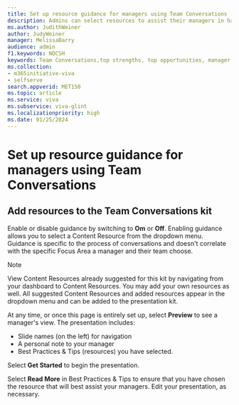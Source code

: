 ```yaml
---
title: Set up resource guidance for managers using Team Conversations
description: Admins can select resources to assist their managers in having great conversations with their teams.
ms.author: JudithWeiner
author: JudyWeiner
manager: MelissaBarry
audience: admin
f1.keywords: NOCSH
keywords: Team Conversations,top strengths, top opportunities, manager coaching content
ms.collection:  
- m365initiative-viva
- selfserve 
search.appverid: MET150 
ms.topic: article
ms.service: viva
ms.subservice: viva-glint
ms.localizationpriority: high
ms.date: 01/25/2024
---
```


# Set up resource guidance for managers using Team Conversations

## Add resources to the Team Conversations kit 

Enable or disable guidance by switching to **Om** or **Off**. Enabling guidance allows you to select a Content Resource from the dropdown menu. Guidance is specific to the process of conversations and doesn't correlate with the specific Focus Area a manager and their team choose. 

>[!NOTE] 
> View Content Resources already suggested for this kit by navigating from your dashboard to Content Resources. You may add your own resources as well. All suggested Content Resources and added resources appear in the dropdown menu and can be added to the presentation kit.

At any time, or once this page is entirely set up, select **Preview** to see a manager's view. The presentation includes: 

- Slide names (on the left) for navigation 
- A personal note to your manager 
- Best Practices & Tips (resources) you have selected. 

Select **Get Started** to begin the presentation. 

Select **Read More** in Best Practices & Tips to ensure that you have chosen the resource that will best assist your managers. Edit your presentation, as necessary. 
